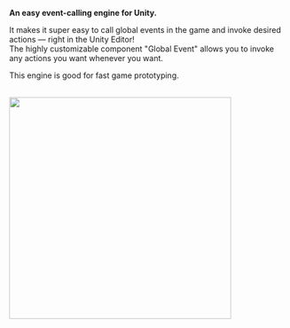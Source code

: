 <b>An easy event-calling engine for Unity.</b><br>

It makes it super easy to call global events in the game and invoke desired actions — right in the Unity Editor!<br>
The highly customizable component "Global Event" allows you to invoke any actions you want whenever you want.<be>

This engine is good for fast game prototyping.

<br>
<img src="https://github.com/user-attachments/assets/04e0610b-782f-45fa-be1e-0baca84fb32c" width="400">
